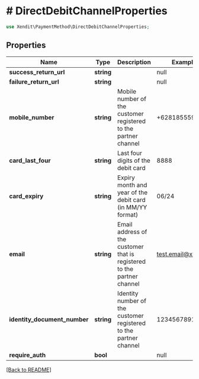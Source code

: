 # # DirectDebitChannelProperties


```php
use Xendit\PaymentMethod\DirectDebitChannelProperties;
```

## Properties

Name | Type | Description | Examples | Notes
------------ | ------------- | ------------- | ------------- | ------------- 
**success_return_url** | **string** |  | null |  [optional]
**failure_return_url** | **string** |  | null |  [optional]
**mobile_number** | **string** | Mobile number of the customer registered to the partner channel | +62818555988 |  [optional]
**card_last_four** | **string** | Last four digits of the debit card | 8888 |  [optional]
**card_expiry** | **string** | Expiry month and year of the debit card (in MM/YY format) | 06/24 |  [optional]
**email** | **string** | Email address of the customer that is registered to the partner channel | test.email@xendit.co |  [optional]
**identity_document_number** | **string** | Identity number of the customer registered to the partner channel | 1234567891113 |  [optional]
**require_auth** | **bool** |  | null |  [optional]

[[Back to README]](../../README.md)
